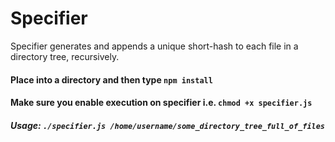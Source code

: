 # Specifier
Specifier generates and appends a unique short-hash to each file in a directory tree, recursively.


#### Place into a directory and then type `npm install`  
#### Make sure you enable execution on specifier i.e. `chmod +x specifier.js`

##### Usage: `./specifier.js /home/username/some_directory_tree_full_of_files`

